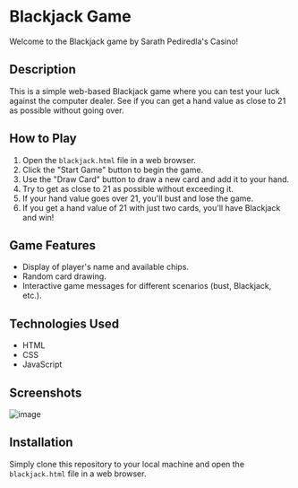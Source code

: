 # Blackjack Game

Welcome to the Blackjack game by Sarath Pediredla's Casino!

## Description
This is a simple web-based Blackjack game where you can test your luck against the computer dealer. See if you can get a hand value as close to 21 as possible without going over.

## How to Play
1. Open the `blackjack.html` file in a web browser.
2. Click the "Start Game" button to begin the game.
3. Use the "Draw Card" button to draw a new card and add it to your hand.
4. Try to get as close to 21 as possible without exceeding it.
5. If your hand value goes over 21, you'll bust and lose the game.
6. If you get a hand value of 21 with just two cards, you'll have Blackjack and win!

## Game Features
- Display of player's name and available chips.
- Random card drawing.
- Interactive game messages for different scenarios (bust, Blackjack, etc.).

## Technologies Used
- HTML
- CSS
- JavaScript

## Screenshots
 ![image](https://github.com/sarathkumar0619/blackjack-game/assets/130230309/6726ebf6-c908-43f3-82fc-61c0037e3b16)



## Installation
Simply clone this repository to your local machine and open the `blackjack.html` file in a web browser.


